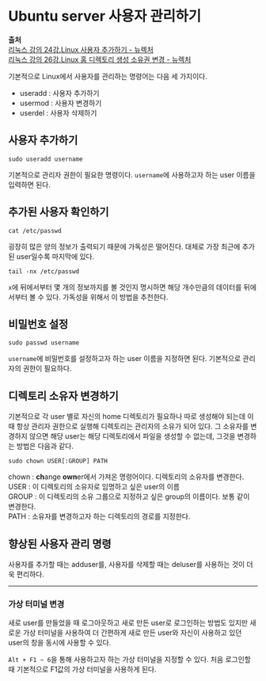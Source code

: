 # Ubuntu server 사용자 관리하기
  
**출처**  
<a href = "https://youtu.be/JQCE5-9NyNU" target = "_blank">리눅스 강의 24강.Linux 사용자 추가하기 - 뉴렉처</a>  
<a href = "https://youtu.be/vRRKGsMqiKE" target = "_blank">리눅스 강의 26강.Linux 홈 디렉토리 생성 소유권 변경 - 뉴렉처</a>  
  
기본적으로 Linux에서 사용자를 관리하는 명령어는 다음 세 가지이다.  
  
- useradd : 사용자 추가하기  
- usermod : 사용자 변경하기  
- userdel : 사용자 삭제하기  
  
## 사용자 추가하기
  
	sudo useradd username
  
기본적으로 관리자 권한이 필요한 명령이다. `username`에 사용하고자 하는 user 이름을 입력하면 된다.  
  
## 추가된 사용자 확인하기
  
	cat /etc/passwd
  
굉장히 많은 양의 정보가 출력되기 때문에 가독성은 떨어진다. 대체로 가장 최근에 추가된 user일수록 마지막에 있다.  
  
	tail -nx /etc/passwd
  
`x`에 뒤에서부터 몇 개의 정보까지를 볼 것인지 명시하면 해당 개수만큼의 데이터를 뒤에서부터 볼 수 있다. 가독성을 위해서 이 방법을 추천한다.  
  
## 비밀번호 설정
  
	sudo passwd username
  
`username`에 비밀번호를 설정하고자 하는 user 이름을 지정하면 된다. 기본적으로 관리자의 권한이 필요하다.  
  
## 디렉토리 소유자 변경하기
  
기본적으로 각 user 별로 자신의 home 디렉토리가 필요하나 따로 생성해야 되는데 이때 항상 관리자 권한으로 실행해 디렉토리는 관리자의 소유가 되어 있다. 그 소유자를 변경하지 않으면 해당 user는 해당 디렉토리에서 파일을 생성할 수 없는데, 그것을 변경하는 방법은 다음과 같다.  
  
	sudo chown USER[:GROUP] PATH
  
chown : **ch**ange **own**er에서 가져온 명령어이다. 디렉토리의 소유자를 변경한다.  
USER : 이 디렉토리의 소유자로 임명하고 싶은 user의 이름  
GROUP : 이 디렉토리의 소유 그룹으로 지정하고 싶은 group의 이름이다. 보통 같이 변경한다.  
PATH : 소유자를 변경하고자 하는 디렉토리의 경로를 지정한다.  
  
## 향상된 사용자 관리 명령
  
사용자를 추가할 때는 adduser를, 사용자를 삭제할 때는 deluser를 사용하는 것이 더욱 편리하다.  
  
---  

### 가상 터미널 변경
  
새로 user를 만들었을 때 로그아웃하고 새로 만든 user로 로그인하는 방법도 있지만 새로운 가상 터미널을 사용하여 더 간편하게 새로 만든 user와 자신이 사용하고 있던 user의 창을 동시에 사용할 수 있다.  
  
`Alt + F1 ~ 6`을 통해 사용하고자 하는 가상 터미널을 지정할 수 있다. 처음 로그인할 때 기본적으로 F1값의 가상 터미널을 사용하게 된다.  
